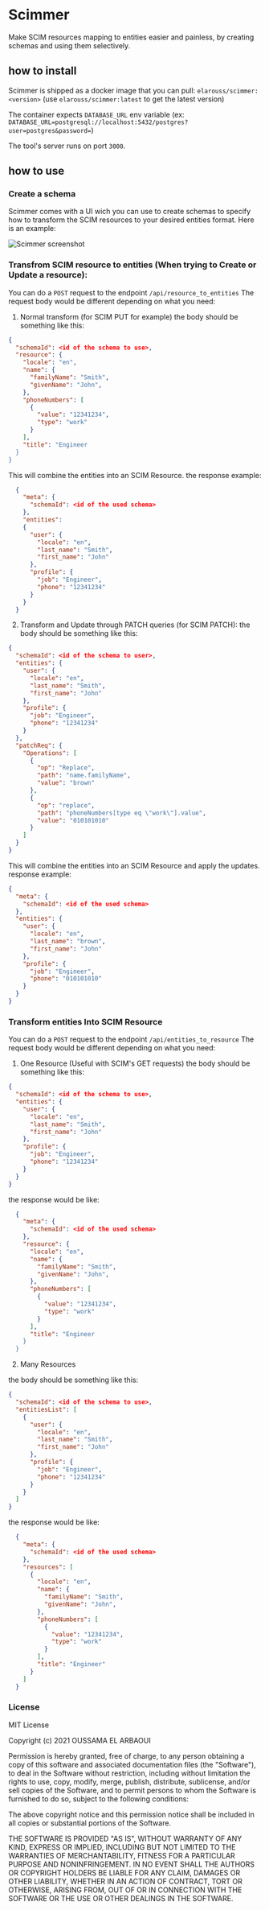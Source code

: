 # Scimmer

Make SCIM resources mapping to entities easier and painless, by creating schemas and using them selectively.

## how to install

Scimmer is shipped as a docker image that you can pull: `elarouss/scimmer:<version>`
(use `elarouss/scimmer:latest` to get the latest version)

The container expects `DATABASE_URL` env variable (ex: `DATABASE_URL=postgresql://localhost:5432/postgres?user=postgres&password=`)

The tool's server runs on port `3000`.

## how to use

### Create a schema

Scimmer comes with a UI wich you can use to create schemas to specify how to transform the SCIM resources to your desired entities format.
Here is an example:

![Scimmer screenshot](screenshot1.png)

### Transfrom SCIM resource to entities (When trying to Create or Update a resource):

You can do a `POST` request to the endpoint `/api/resource_to_entities`
The request body would be different depending on what you need:

1. Normal transform (for SCIM PUT for example)
   the body should be something like this:

```json
{
  "schemaId": <id of the schema to use>,
  "resource": {
    "locale": "en",
    "name": {
      "familyName": "Smith",
      "givenName": "John",
    },
    "phoneNumbers": [
      {
        "value": "12341234",
        "type": "work"
      }
    ],
    "title": "Engineer
  }
}
```

This will combine the entities into an SCIM Resource. the response example:
```json
  {
    "meta": {
      "schemaId": <id of the used schema>
    },
    "entities":
    {
      "user": {
        "locale": "en",
        "last_name": "Smith",
        "first_name": "John"
      },
      "profile": {
        "job": "Engineer",
        "phone": "12341234"
      }
    }
  }
```

2. Transform and Update through PATCH queries (for SCIM PATCH):
   the body should be something like this:

```json
{
  "schemaId": <id of the schema to user>,
  "entities": {
    "user": {
      "locale": "en",
      "last_name": "Smith",
      "first_name": "John"
    },
    "profile": {
      "job": "Engineer",
      "phone": "12341234"
    }
  },
  "patchReq": {
    "Operations": [
      {
        "op": "Replace",
        "path": "name.familyName",
        "value": "brown"
      },
      {
        "op": "replace",
        "path": "phoneNumbers[type eq \"work\"].value",
        "value": "010101010"
      }
    ]
  }
}
```

This will combine the entities into an SCIM Resource and apply the updates. response example:
```json
{
  "meta": {
    "schemaId": <id of the used schema>
  }, 
  "entities": {
    "user": {
      "locale": "en",
      "last_name": "brown",
      "first_name": "John"
    },
    "profile": {
      "job": "Engineer",
      "phone": "010101010"
    }
  }
}
```


### Transform entities Into SCIM Resource
You can do a `POST` request to the endpoint `/api/entities_to_resource`
The request body would be different depending on what you need:

1. One Resource (Useful with SCIM's GET requests)
  the body should be something like this:

```json
{
  "schemaId": <id of the schema to use>,
  "entities": {
    "user": {
      "locale": "en",
      "last_name": "Smith",
      "first_name": "John"
    },
    "profile": {
      "job": "Engineer",
      "phone": "12341234"
    }
  }
}
```

the response would be like:
```json
  {
    "meta": {
      "schemaId": <id of the used schema>
    },
    "resource": {
      "locale": "en",
      "name": {
        "familyName": "Smith",
        "givenName": "John",
      },
      "phoneNumbers": [
        {
          "value": "12341234",
          "type": "work"
        }
      ],
      "title": "Engineer
    }
  }
```

2. Many Resources 

the body should be something like this:
```json
{
  "schemaId": <id of the schema to use>,
  "entitiesList": [
    {
      "user": {
        "locale": "en",
        "last_name": "Smith",
        "first_name": "John"
      },
      "profile": {
        "job": "Engineer",
        "phone": "12341234"
      }
    }
  ]
}
```

the response would be like:
```json
  {
    "meta": {
      "schemaId": <id of the used schema>
    },
    "resources": [
      {
        "locale": "en",
        "name": {
          "familyName": "Smith",
          "givenName": "John",
        },
        "phoneNumbers": [
          {
            "value": "12341234",
            "type": "work"
          }
        ],
        "title": "Engineer"
      }
    ]
  }
```
### License

MIT License

Copyright (c) 2021 OUSSAMA EL ARBAOUI

Permission is hereby granted, free of charge, to any person obtaining a copy
of this software and associated documentation files (the "Software"), to deal
in the Software without restriction, including without limitation the rights
to use, copy, modify, merge, publish, distribute, sublicense, and/or sell
copies of the Software, and to permit persons to whom the Software is
furnished to do so, subject to the following conditions:

The above copyright notice and this permission notice shall be included in all
copies or substantial portions of the Software.

THE SOFTWARE IS PROVIDED "AS IS", WITHOUT WARRANTY OF ANY KIND, EXPRESS OR
IMPLIED, INCLUDING BUT NOT LIMITED TO THE WARRANTIES OF MERCHANTABILITY,
FITNESS FOR A PARTICULAR PURPOSE AND NONINFRINGEMENT. IN NO EVENT SHALL THE
AUTHORS OR COPYRIGHT HOLDERS BE LIABLE FOR ANY CLAIM, DAMAGES OR OTHER
LIABILITY, WHETHER IN AN ACTION OF CONTRACT, TORT OR OTHERWISE, ARISING FROM,
OUT OF OR IN CONNECTION WITH THE SOFTWARE OR THE USE OR OTHER DEALINGS IN THE
SOFTWARE.
